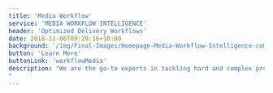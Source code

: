 ```yaml
---
title: 'Media Workflow'
service: 'MEDIA WORKFLOW INTELLIGENCE'
header: 'Optimized Delivery Workflows'
date: 2018-12-06T09:29:16+10:00
background: '/img/Final-Images/Homepage-Media-Workflow-Intelligence-compressed.jpg'
button: 'Learn More'
buttonLink: 'workflowMedia'
description: "We are the go-to experts in tackling hard and complex problems such as dynamic ad insertion, multi-CDN delivery, and complex failover strategies for mission critical video streaming. We can also help to optimize your workflow with advanced stream packaging, in-workflow automated quality control, and enhanced machine learning insights and transcripts. Our proprietary tools can optimize your existing workflow, enabling seamless end to end experience in media processing, management, and playback.
"
---
```


